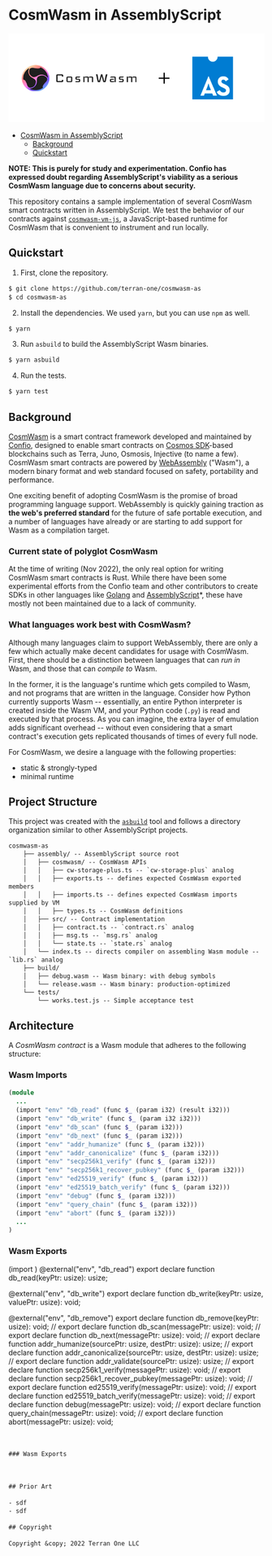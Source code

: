 # CosmWasm in AssemblyScript

<div align="center">

![image](./banner.png)

</div>

<!-- TOC -->
* [CosmWasm in AssemblyScript](#cosmwasm-in-assemblyscript)
	* [Background](#background)
	* [Quickstart](#quickstart)
<!-- TOC -->

**NOTE: This is purely for study and experimentation. Confio has expressed doubt regarding AssemblyScript's viability as a serious CosmWasm language due to concerns about security.**

This repository contains a sample implementation of several CosmWasm smart contracts written in AssemblyScript. We test the behavior of our contracts against [`cosmwasm-vm-js`](https://github.com/terran-one/cosmwasm-vm-js), a JavaScript-based runtime for CosmWasm that is convenient to instrument and run locally.


## Quickstart

1. First, clone the repository.

```bash
$ git clone https://github.com/terran-one/cosmwasm-as
$ cd cosmwasm-as
```

2. Install the dependencies. We used `yarn`, but you can use `npm` as well.
```bash
$ yarn
```

3. Run `asbuild` to build the AssemblyScript Wasm binaries.

```bash
$ yarn asbuild
```

4. Run the tests.

```bash
$ yarn test
```


## Background

[CosmWasm](https://cosmwasm.com) is a smart contract framework developed and maintained by [Confio](https://confio.io), designed to enable smart contracts on [Cosmos SDK](https://v1.cosmos.network/sdk)-based blockchains such as Terra, Juno, Osmosis, Injective (to name a few).
CosmWasm smart contracts are powered by [WebAssembly](https://webassembly.org/) ("Wasm"), a modern binary format and web standard focused on safety, portability and performance.

One exciting benefit of adopting CosmWasm is the promise of broad programming language support.
WebAssembly is quickly gaining traction as **the web's preferred standard** for the future of safe portable execution, and a number of languages have already or are starting to add support for Wasm as a compilation target.

### Current state of polyglot CosmWasm

At the time of writing (Nov 2022), the only real option for writing CosmWasm smart contracts is Rust.
While there have been some experimental efforts from the Confio team and other contributors to create SDKs in other languages like [Golang](https://github.com/cosmwasm/cosmwasm-go) and [AssemblyScript](https://github.com/CosmWasm/cosmwasm/tree/assemblyscript/contracts/assemblyscript-poc)*,
these have mostly not been maintained due to a lack of community.

### What languages work best with CosmWasm?

Although many languages claim to support WebAssembly, there are only a few which actually make decent candidates for usage with CosmWasm.
First, there should be a distinction between languages that can *run in* Wasm, and those that can *compile to* Wasm.

In the former, it is the language's runtime which gets compiled to Wasm, and not programs that are written in the language.
Consider how Python currently supports Wasm -- essentially, an entire Python interpreter is created inside the Wasm VM,
and your Python code (`.py`) is read and executed by that process. As you can imagine, the extra layer of emulation adds significant overhead --
without even considering that a smart contract's execution gets replicated thousands of times of every full node.

For CosmWasm, we desire a language with the following properties:

- static & strongly-typed
- minimal runtime

## Project Structure

This project was created with the [`asbuild`](https://github.com/AssemblyScript/asbuild) tool and follows a directory organization similar to other AssemblyScript projects.

```text
cosmwasm-as
    ├── assembly/ -- AssemblyScript source root
    │   ├── cosmwasm/ -- CosmWasm APIs
    │   │   ├── cw-storage-plus.ts -- `cw-storage-plus` analog
    │   │   ├── exports.ts -- defines expected CosmWasm exported members
    │   │   ├── imports.ts -- defines expected CosmWasm imports supplied by VM
    │   │   ├── types.ts -- CosmWasm definitions
    │   ├── src/ -- Contract implementation
    │   │   ├── contract.ts -- `contract.rs` analog
    │   │   ├── msg.ts -- `msg.rs` analog
    │   │   └── state.ts -- `state.rs` analog
    │   └── index.ts -- directs compiler on assembling Wasm module -- `lib.rs` analog
    ├── build/
    │   ├── debug.wasm -- Wasm binary: with debug symbols
    │   └── release.wasm -- Wasm binary: production-optimized
    └── tests/
        └── works.test.js -- Simple acceptance test
```

## Architecture

A *CosmWasm contract* is a Wasm module that adheres to the following structure:

### Wasm Imports

```ruby
(module
  ...
  (import "env" "db_read" (func $_ (param i32) (result i32)))
  (import "env" "db_write" (func $_ (param i32 i32)))
  (import "env" "db_scan" (func $_ (param i32)))
  (import "env" "db_next" (func $_ (param i32)))
  (import "env" "addr_humanize" (func $_ (param i32)))
  (import "env" "addr_canonicalize" (func $_ (param i32)))
  (import "env" "secp256k1_verify" (func $_ (param i32)))
  (import "env" "secp256k1_recover_pubkey" (func $_ (param i32)))
  (import "env" "ed25519_verify" (func $_ (param i32)))
  (import "env" "ed25519_batch_verify" (func $_ (param i32)))
  (import "env" "debug" (func $_ (param i32)))
  (import "env" "query_chain" (func $_ (param i32)))
  (import "env" "abort" (func $_ (param i32)))
  ...
)
```

### Wasm Exports

(import )
@external("env", "db_read")
export declare function db_read(keyPtr: usize): usize;

@external("env", "db_write")
export declare function db_write(keyPtr: usize, valuePtr: usize): void;

@external("env", "db_remove")
export declare function db_remove(keyPtr: usize): void;
// export declare function db_scan(messagePtr: usize): void;
// export declare function db_next(messagePtr: usize): void;
// export declare function addr_humanize(sourcePtr: usize, destPtr: usize): usize;
// export declare function addr_canonicalize(sourcePtr: usize, destPtr: usize): usize;
// export declare function addr_validate(sourcePtr: usize): usize;
// export declare function secp256k1_verify(messagePtr: usize): void;
// export declare function secp256k1_recover_pubkey(messagePtr: usize): void;
// export declare function ed25519_verify(messagePtr: usize): void;
// export declare function ed25519_batch_verify(messagePtr: usize): void;
// export declare function debug(messagePtr: usize): void;
// export declare function query_chain(messagePtr: usize): void;
// export declare function abort(messagePtr: usize): void;

```


### Wasm Exports



## Prior Art

- sdf
- sdf

## Copyright

Copyright &copy; 2022 Terran One LLC

